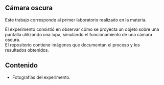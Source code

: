 ## Cámara oscura

Este trabajo corresponde al primer laboratorio realizado en la materia.

El experimento consistió en observar cómo se proyecta un objeto sobre una pantalla utilizando una lupa, simulando el funcionamiento de una cámara oscura.  
El repositorio contiene imágenes que documentan el proceso y los resultados obtenidos.

## Contenido

- Fotografías del experimento.
